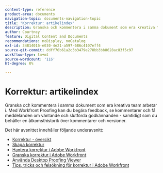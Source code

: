 ```yaml
---
content-type: reference
product-area: documents
navigation-topic: documents-navigation-topic
title: "Korrektur: artikelindex"
description: Granska och kommentera i samma dokument som era kreativa team arbetar i. Med Workfront Proofing kan du begära feedback, se kommentarer och få meddelanden om väntande och slutförda godkännanden - samtidigt som du behåller en åtkomsthistorik över kommentarer och versioner.
author: Courtney
feature: Digital Content and Documents
recommendations: noDisplay, noCatalog
exl-id: 34814016-e030-4e21-a597-686c4107eff4
source-git-commit: ddff70b61a2c3b3479e278bb3bb8628ac83f5c97
workflow-type: tm+mt
source-wordcount: '116'
ht-degree: 0%

---
```


# Korrektur: artikelindex

<!-- Audited: 12/2023 -->

Granska och kommentera i samma dokument som era kreativa team arbetar i. Med Workfront Proofing kan du begära feedback, se kommentarer och få meddelanden om väntande och slutförda godkännanden - samtidigt som du behåller en åtkomsthistorik över kommentarer och versioner.

Det här avsnittet innehåller följande underavsnitt:

* [Korrektur - översikt](../../review-and-approve-work/proofing/proofing-overview/proofing-basics.md)
* [Skapa korrektur](../../review-and-approve-work/proofing/creating-proofs-within-workfront/create-proofs-in-wf.md)
* [Hantera korrektur i Adobe Workfront](../../review-and-approve-work/proofing/managing-proofs-within-workfront/manage-proofs-in-wf.md)
* [Granska korrektur i Adobe Workfront](../../review-and-approve-work/proofing/reviewing-proofs-within-workfront/review-proofs-in-wf.md)
* [Använda Desktop Proofing Viewer](/help/quicksilver/review-and-approve-work/proofing/use-the-desktop-proofing-viewer/use-desktop-proofing-viewer.md)
* [Tips, tricks och felsökning för korrektur i Adobe Workfront](../../review-and-approve-work/proofing/tips-tricks-and-troubleshooting/tips-tricks-troubleshooting-proofing.md)
